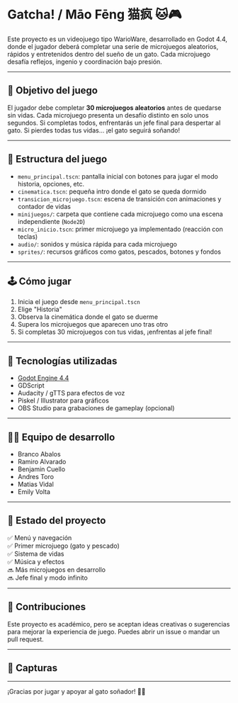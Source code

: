# Gatcha! / Māo Fēng 猫疯 🐱🎮

Este proyecto es un videojuego tipo WarioWare, desarrollado en Godot 4.4, donde el jugador deberá completar una serie de microjuegos aleatorios, rápidos y entretenidos dentro del sueño de un gato. Cada microjuego desafía reflejos, ingenio y coordinación bajo presión.

---

## 🎯 Objetivo del juego

El jugador debe completar **30 microjuegos aleatorios** antes de quedarse sin vidas. Cada microjuego presenta un desafío distinto en solo unos segundos. Si completas todos, enfrentarás un jefe final para despertar al gato. Si pierdes todas tus vidas... ¡el gato seguirá soñando!

---

## 🧩 Estructura del juego

- `menu_principal.tscn`: pantalla inicial con botones para jugar el modo historia, opciones, etc.
- `cinematica.tscn`: pequeña intro donde el gato se queda dormido
- `transicion_microjuego.tscn`: escena de transición con animaciones y contador de vidas
- `minijuegos/`: carpeta que contiene cada microjuego como una escena independiente (`Node2D`)
- `micro_inicio.tscn`: primer microjuego ya implementado (reacción con teclas)
- `audio/`: sonidos y música rápida para cada microjuego
- `sprites/`: recursos gráficos como gatos, pescados, botones y fondos

---

## 🕹️ Cómo jugar

1. Inicia el juego desde `menu_principal.tscn`
2. Elige "Historia"
3. Observa la cinemática donde el gato se duerme
4. Supera los microjuegos que aparecen uno tras otro
5. Si completas 30 microjuegos con tus vidas, ¡enfrentas al jefe final!

---

## 🔧 Tecnologías utilizadas

- [Godot Engine 4.4](https://godotengine.org/)
- GDScript
- Audacity / gTTS para efectos de voz
- Piskel / Illustrator para gráficos
- OBS Studio para grabaciones de gameplay (opcional)

---

## 👨‍💻 Equipo de desarrollo

- Branco Abalos
- Ramiro Alvarado
- Benjamin Cuello
- Andres Toro
- Matias Vidal
- Emily Volta

---

## 🚧 Estado del proyecto

✅ Menú y navegación  
✅ Primer microjuego (gato y pescado)  
✅ Sistema de vidas  
✅ Música y efectos  
🔜 Más microjuegos en desarrollo  
🔜 Jefe final y modo infinito

---

## 💬 Contribuciones

Este proyecto es académico, pero se aceptan ideas creativas o sugerencias para mejorar la experiencia de juego. Puedes abrir un issue o mandar un pull request.

---

## 📸 Capturas


---

¡Gracias por jugar y apoyar al gato soñador! 🐾✨
